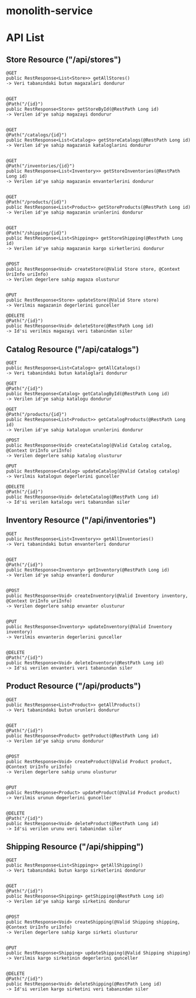# monolith-service 

# API List

## Store Resource  ("/api/stores")

    @GET
    public RestResponse<List<Store>> getAllStores() 
    -> Veri tabanındaki butun magazalari dondurur


    @GET
    @Path("/{id}")
    public RestResponse<Store> getStoreById(@RestPath Long id) 
    -> Verilen id'ye sahip magazayi dondurur


    @GET
    @Path("/catalogs/{id}")
    public RestResponse<List<Catalog>> getStoreCatalogs(@RestPath Long id) 
    -> Verilen id'ye sahip magazanin kataloglarini dondurur


    @GET
    @Path("/inventories/{id}")
    public RestResponse<List<Inventory>> getStoreInventories(@RestPath Long id) 
    -> Verilen id'ye sahip magazanin envanterlerini dondurur


    @GET
    @Path("/products/{id}")
    public RestResponse<List<Product>> getStoreProducts(@RestPath Long id) 
    -> Verilen id'ye sahip magazanin urunlerini dondurur


    @GET
    @Path("/shipping/{id}")
    public RestResponse<List<Shipping>> getStoreShipping(@RestPath Long id) 
    -> Verilen id'ye sahip magazanin kargo sirketlerini dondurur


    @POST
    public RestResponse<Void> createStore(@Valid Store store, @Context UriInfo uriInfo) 
    -> Verilen degerlere sahip magaza olusturur


    @PUT
    public RestResponse<Store> updateStore(@Valid Store store) 
    -> Verilmis magazanin degerlerini gunceller    

    @DELETE
    @Path("/{id}")
    public RestResponse<Void> deleteStore(@RestPath Long id) 
    -> Id'si verilmis magazayi veri tabanindan siler

## Catalog Resource ("/api/catalogs")
    
    @GET
    public RestResponse<List<Catalog>> getAllCatalogs() 
    -> Veri tabanindaki butun kataloglari dondurur

    @GET
    @Path("/{id}")
    public RestResponse<Catalog> getCatalogById(@RestPath Long id)  
    -> Verilen id'ye sahip katalogu dondurur

    @GET
    @Path("/products/{id}")
    public RestResponse<List<Product>> getCatalogProducts(@RestPath Long id)  
    -> Verilen id'ye sahip katalogun urunlerini dondurur

    @POST
    public RestResponse<Void> createCatalog(@Valid Catalog catalog, @Context UriInfo uriInfo) 
    -> Verilen degerlere sahip katalog olusturur

    @PUT
    public RestResponse<Catalog> updateCatalog(@Valid Catalog catalog) 
    -> Verilmis katalogun degerlerini gunceller

    @DELETE
    @Path("/{id}")
    public RestResponse<Void> deleteCatalog(@RestPath Long id) 
    -> Id'si verilen katalogu veri tabanından siler


## Inventory Resource ("/api/inventories")

    @GET
    public RestResponse<List<Inventory>> getAllInventories() 
    -> Veri tabanindaki butun envanterleri dondurur


    @GET
    @Path("/{id}")
    public RestResponse<Inventory> getInventory(@RestPath Long id) 
    -> Verilen id'ye sahip envanteri dondurur


    @POST
    public RestResponse<Void> createInventory(@Valid Inventory inventory, @Context UriInfo uriInfo) 
    -> Verilen degerlere sahip envanter olusturur


    @PUT
    public RestResponse<Inventory> updateInventory(@Valid Inventory inventory) 
    -> Verilmis envanterin degerlerini gunceller


    @DELETE
    @Path("/{id}")
    public RestResponse<Void> deleteInventory(@RestPath Long id) 
    -> Id'si verilen envanteri veri tabanından siler


## Product Resource ("/api/products")

    @GET
    public RestResponse<List<Product>> getAllProducts() 
    -> Veri tabanindaki butun urunleri dondurur


    @GET
    @Path("/{id}")
    public RestResponse<Product> getProduct(@RestPath Long id) 
    -> Verilen id'ye sahip urunu dondurur


    @POST
    public RestResponse<Void> createProduct(@Valid Product product, @Context UriInfo uriInfo) 
    -> Verilen degerlere sahip urunu olusturur


    @PUT
    public RestResponse<Product> updateProduct(@Valid Product product) 
    -> Verilmis urunun degerlerini gunceller


    @DELETE
    @Path("/{id}")
    public RestResponse<Void> deleteProduct(@RestPath Long id) 
    -> Id'si verilen urunu veri tabanindan siler


## Shipping Resource ("/api/shipping")

    @GET
    public RestResponse<List<Shipping>> getAllShipping() 
    -> Veri tabanındaki butun kargo sirketlerini dondurur


    @GET
    @Path("/{id}")
    public RestResponse<Shipping> getShipping(@RestPath Long id) 
    -> Verilen id'ye sahip kargo sirketini dondurur


    @POST
    public RestResponse<Void> createShipping(@Valid Shipping shipping, @Context UriInfo uriInfo) 
    -> Verilen degerlere sahip kargo sirketi olusturur


    @PUT
    public RestResponse<Shipping> updateShipping(@Valid Shipping shipping) 
    -> Verilmis kargo sirketinin degerlerini gunceller


    @DELETE
    @Path("/{id}")
    public RestResponse<Void> deleteShipping(@RestPath Long id) 
    -> Id'si verilen kargo sirketini veri tabanından siler




